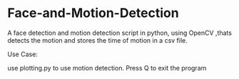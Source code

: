 # Face-and-Motion-Detection
A face detection and motion detection script in python, using OpenCV ,thats detects the motion and stores the time of motion in a csv file.

Use Case:

use plotting.py to use motion detection.
Press Q to exit the program
